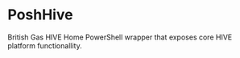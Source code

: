 # PoshHive
British Gas HIVE Home PowerShell wrapper that exposes core HIVE platform functionallity.
